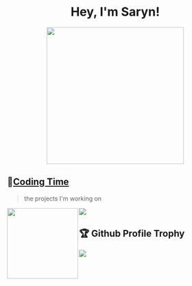 <h1 align="center">
  Hey, I'm Saryn!
</h1>

<div align="center">
  <img src="https://octodex.github.com/images/justicetocat.jpg" width="320" height="320">
<!--   <img src="https://octodex.github.com/images/daftpunktocat-thomas.gif" width="320" height="320"> -->
<!--   <img src="https://octodex.github.com/images/daftpunktocat-guy.gif" width="320" height="320">  -->
</div>
  


## 🌠[Coding Time](https://wakatime.com/@Younger)
> the projects I'm working on
  


<!-- ![My stats](https://github-readme-stats.vercel.app/api?username=Saryn-Code&theme=calm&show_icons=true) -->
<!-- ![Top Langs](https://github-readme-stats.vercel.app/api/top-langs/?username=Saryn-Code&hide=html,css,Jupyter+Notebook,ruby,javascript&theme=calm&langs_count=6) -->
  


<div>
    <img height="165" align="left" src="https://github-readme-stats.vercel.app/api?username=Saryn-Code&theme=calm&show_icons=true" />
    <img src="https://github-readme-stats.vercel.app/api/top-langs/?username=Saryn-Code&hide=html,css,Jupyter+Notebook,ruby,javascript&theme=calm&langs_count=6&layout=compact" />
</div>  

## 🏆 Github Profile Trophy
<img src="https://github-profile-trophy.vercel.app/?username=Saryn-Code&column=8"/>

